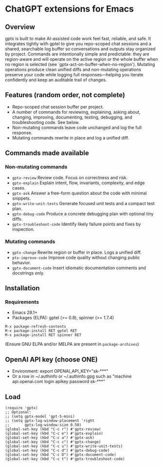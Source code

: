 # ChatGPT extensions for Emacs

## Overview

gptx is built to make AI-assisted code work feel fast, reliable, and safe.
It integrates tightly with gptel to give you repo-scoped chat sessions and a
shared, searchable log buffer so conversations and outputs stay organized by
project. Commands are intentionally simple and predictable: they are
region-aware and will operate on the active region or the whole buffer when
no region is selected (see `gptx-act-on-buffer-when-no-region'). Mutating
operations produce clean unified diffs and non-mutating operations preserve
your code while logging full responses—helping you iterate confidently and
keep an auditable trail of changes.

## Features (random order, not complete)

* Repo-scoped chat session buffer per project.
* A number of commands for reviewing, explaining, asking about, changing,
  improving, documenting, testing, debugging, and troubleshooting code.
  See below.
* Non-mutating commands leave code unchanged and log the full response.
* Mutating commands rewrite in place and log a unified diff.

## Commands made available

### Non-mutating commands

* `gptx-review` Review code. Focus on correctness and risk.
* `gptx-explain` Explain intent, flow, invariants, complexity, and edge cases.
* `gptx-ask` Answer a free-form question about the code with minimal snippets.
* `gptx-write-unit-tests` Generate focused unit tests and a compact test plan.
* `gptx-debug-code` Produce a concrete debugging plan with optional tiny diffs.
* `gptx-troubleshoot-code` Identify likely failure points and fixes by inspection.

### Mutating commands

* `gptx-change` Rewrite region or buffer in place. Logs a unified diff.
* `ptx-improve-code` Improve code quality without changing public behavior.
* `gptx-document-code` Insert idiomatic documentation comments and docstrings only.

## Installation

### Requirements

* Emacs 28.1+
* Packages (ELPA): gptel (>= 0.8), spinner (>= 1.7.4)

```
M-x package-refresh-contents
M-x package-install RET gptel RET
M-x package-install RET spinner RET
```

(Ensure GNU ELPA and/or MELPA are present in `package-archives`)

## OpenAI API key (choose ONE)

* Environment: export OPENAI_API_KEY="sk-***"
* Or a row in ~/.authinfo or ~/.authinfo.gpg such as "machine api.openai.com login apikey password sk-***"

## Load

```
(require 'gptx)
;; Optional:
;; (setq gptx-model 'gpt-5-mini)
;; (setq gptx-log-window-placement 'right
;;       gptx-log-window-size 0.50)
(global-set-key (kbd "C-c r") #'gptx-review)
(global-set-key (kbd "C-c e") #'gptx-explain)
(global-set-key (kbd "C-c a") #'gptx-ask)
(global-set-key (kbd "C-c c") #'gptx-change)
(global-set-key (kbd "C-c u") #'gptx-write-unit-tests)
(global-set-key (kbd "C-c d") #'gptx-debug-code)
(global-set-key (kbd "C-c D") #'gptx-document-code)
(global-set-key (kbd "C-c t") #'gptx-troubleshoot-code)
```
